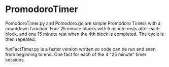 # PromodoroTimer

PomodoroTimer.py and Pomodoro.go are simple Promodoro Timers with a countdown function.
Four 25 minute blocks with 5 minute rests after each block, and one 15 minute rest when the 4th block is completed. 
The cycle is then repeated.

funFactTimer.py is a faster version written so code can be run and seen from beginning to end. One fact for each of the 4 "25 minute" timer sessions.
